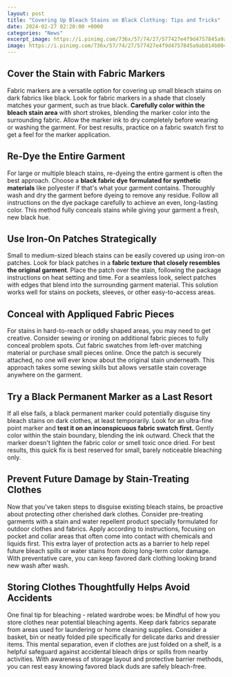 ```yaml
---
layout: post
title: "Covering Up Bleach Stains on Black Clothing: Tips and Tricks"
date: 2024-02-27 02:20:00 +0000
categories: "News"
excerpt_image: https://i.pinimg.com/736x/57/74/27/577427e4f9d4757845a9ab814b00401f.jpg
image: https://i.pinimg.com/736x/57/74/27/577427e4f9d4757845a9ab814b00401f.jpg
---
```


## Cover the Stain with Fabric Markers
Fabric markers are a versatile option for covering up small bleach stains on dark fabrics like black. Look for fabric markers in a shade that closely matches your garment, such as true black. **Carefully color within the bleach stain area** with short strokes, blending the marker color into the surrounding fabric. Allow the marker ink to dry completely before wearing or washing the garment. For best results, practice on a fabric swatch first to get a feel for the marker application.
## Re-Dye the Entire Garment 
For large or multiple bleach stains, re-dyeing the entire garment is often the best approach. Choose a **black fabric dye formulated for synthetic materials** like polyester if that's what your garment contains. Thoroughly wash and dry the garment before dyeing to remove any residue. Follow all instructions on the dye package carefully to achieve an even, long-lasting color. This method fully conceals stains while giving your garment a fresh, new black hue. 
## Use Iron-On Patches Strategically
Small to medium-sized bleach stains can be easily covered up using iron-on patches. Look for black patches in a **fabric texture that closely resembles the original garment**. Place the patch over the stain, following the package instructions on heat setting and time. For a seamless look, select patches with edges that blend into the surrounding garment material. This solution works well for stains on pockets, sleeves, or other easy-to-access areas.
## Conceal with Appliqued Fabric Pieces
For stains in hard-to-reach or oddly shaped areas, you may need to get creative. Consider sewing or ironing on additional fabric pieces to fully conceal problem spots. Cut fabric swatches from left-over matching material or purchase small pieces online. Once the patch is securely attached, no one will ever know about the original stain underneath. This approach takes some sewing skills but allows versatile stain coverage anywhere on the garment. 
## Try a Black Permanent Marker as a Last Resort
If all else fails, a black permanent marker could potentially disguise tiny bleach stains on dark clothes, at least temporarily. Look for an ultra-fine point marker and **test it on an inconspicuous fabric swatch first.** Gently color within the stain boundary, blending the ink outward. Check that the marker doesn't lighten the fabric color or smell toxic once dried. For best results, this quick fix is best reserved for small, barely noticeable bleaching only. 
## Prevent Future Damage by Stain-Treating Clothes
Now that you've taken steps to disguise existing bleach stains, be proactive about protecting other cherished dark clothes. Consider pre-treating garments with a stain and water repellent product specially formulated for outdoor clothes and fabrics. Apply according to instructions, focusing on pocket and collar areas that often come into contact with chemicals and liquids first. This extra layer of protection acts as a barrier to help repel future bleach spills or water stains from doing long-term color damage. With preventative care, you can keep favored dark clothing looking brand new wash after wash.
## Storing Clothes Thoughtfully Helps Avoid Accidents 
One final tip for bleaching - related wardrobe woes: be Mindful of how you store clothes near potential bleaching agents. Keep dark fabrics separate from areas used for laundering or home cleaning supplies. Consider a basket, bin or neatly folded pile specifically for delicate darks and dressier items. This mental separation, even if clothes are just folded on a shelf, is a helpful safeguard against accidental bleach drips or spills from nearby activities. With awareness of storage layout and protective barrier methods, you can rest easy knowing favored black duds are safely bleach-free.